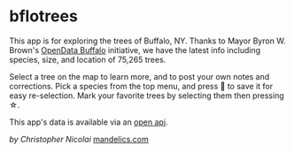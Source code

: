 # bflotrees
This app is for exploring the trees of Buffalo, NY. Thanks to Mayor Byron W. Brown's [OpenData Buffalo](https://data.buffalony.gov/) initiative, we have the latest info including species, size, and location of 75,265 trees.

Select a tree on the map to learn more, and to post your own notes and corrections. Pick a species from the top menu, and press &#x1f4cc; to save it for easy re-selection. Mark your favorite trees by selecting them then pressing &#x2606;.

This app's data is available via an [open api](https://bflotrees.mandelics.com/trees/api.html).

*by Christopher Nicolai*
[mandelics.com](https://mandelics.com)
